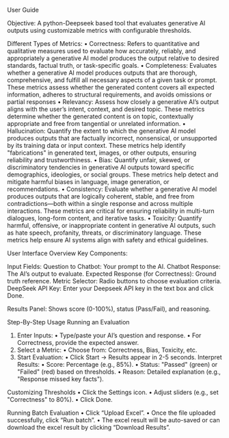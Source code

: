 User Guide

Objective: A python-Deepseek based tool that evaluates generative AI outputs using customizable metrics with configurable thresholds.

Different Types of Metrics:
•	Correctness: Refers to quantitative and qualitative measures used to evaluate how accurately, reliably, and appropriately a generative AI model produces the output relative to desired standards, factual truth, or task-specific goals.
•	Completeness: Evaluates whether a generative AI model produces outputs that are thorough, comprehensive, and fulfill all necessary aspects of a given task or prompt. These metrics assess whether the generated content covers all expected information, adheres to structural requirements, and avoids omissions or partial responses
•	Relevancy: Assess how closely a generative AI’s output aligns with the user’s intent, context, and desired topic. These metrics determine whether the generated content is on topic, contextually appropriate and free from tangential or unrelated information.
•	Hallucination: Quantify the extent to which the generative AI model produces outputs that are factually incorrect, nonsensical, or unsupported by its training data or input context. These metrics help identify "fabrications" in generated text, images, or other outputs, ensuring reliability and trustworthiness. 
•	Bias: Quantify unfair, skewed, or discriminatory tendencies in generative AI outputs toward specific demographics, ideologies, or social groups. These metrics help detect and mitigate harmful biases in language, image generation, or recommendations.
•	Consistency: Evaluate whether a generative AI model produces outputs that are logically coherent, stable, and free from contradictions—both within a single response and across multiple interactions. These metrics are critical for ensuring reliability in multi-turn dialogues, long-form content, and iterative tasks.
•	Toxicity: Quantify harmful, offensive, or inappropriate content in generative AI outputs, such as hate speech, profanity, threats, or discriminatory language. These metrics help ensure AI systems align with safety and ethical guidelines.



User Interface Overview
Key Components:

Input Fields: 
Question to Chatbot: Your prompt to the AI.
Chatbot Response: The AI’s output to evaluate.
Expected Response (for Correctness): Ground truth reference.
Metric Selector: 
Radio buttons to choose evaluation criteria.
DeepSeek API Key: 
Enter your Deepseek API key in the text box and click Done.
 


Results Panel:
Shows score (0-100%), status (Pass/Fail), and reasoning.
 

Step-By-Step Usage
Running an Evaluation
1.	Enter Inputs:
•	Type/paste your AI’s question and response.
•	For Correctness, provide the expected answer.
2.	Select a Metric:
•	Choose from: Correctness, Bias, Toxicity, etc.
3.	Start Evaluation:
•	Click Start → Results appear in 2-5 seconds.
Interpret Results:
•	Score: Percentage (e.g., 85%).
•	Status: "Passed" (green) or "Failed" (red) based on thresholds.
•	Reason: Detailed explanation (e.g., "Response missed key facts").
 

Customizing Thresholds
•	Click the Settings icon.
•	Adjust sliders (e.g., set "Correctness" to 80%).
•	Click Done.

 
Running Batch Evaluation
•	Click “Upload Excel”.
•	Once the file uploaded successfully, click “Run batch”.
•	The excel result will be auto-saved or can download the excel result by clicking “Download Results”.













